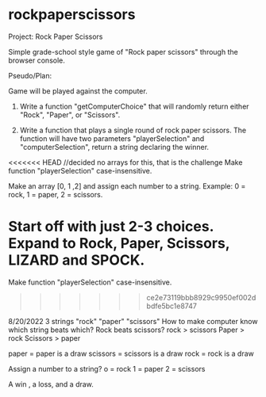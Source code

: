 # rockpaperscissors
 Project: Rock Paper Scissors 

Simple grade-school style game of "Rock paper scissors" through the browser console.

Pseudo/Plan:

Game will be played against the computer.

1. Write a function "getComputerChoice" that will randomly return either "Rock", "Paper", or "Scissors".

2. Write a function that plays a single round of rock paper scissors. The function will have two parameters "playerSelection" and "computerSelection", return a string declaring the winner.

<<<<<<< HEAD //decided no arrays for this, that is the challenge
Make function "playerSelection" case-insensitive.

Make an array [0, 1 ,2] and assign each number to a string.  Example: 0 = rock, 1 = paper, 2 = scissors.

Start off with just 2-3 choices.  Expand to Rock, Paper, Scissors, LIZARD and SPOCK.
=======
Make function "playerSelection" case-insensitive.
>>>>>>> ce2e73119bbb8929c9950ef002dbdfe5bc1e8747

8/20/2022
3 strings "rock" "paper" "scissors"
How to make computer know which string beats which?
Rock beats scissors? rock > scissors
Paper > rock
Scissors > paper

paper = paper is a draw
scissors = scissors is a draw
rock = rock is a draw

Assign a number to a string?
o = rock
1 = paper
2 = scissors

A win , a loss, and a draw.